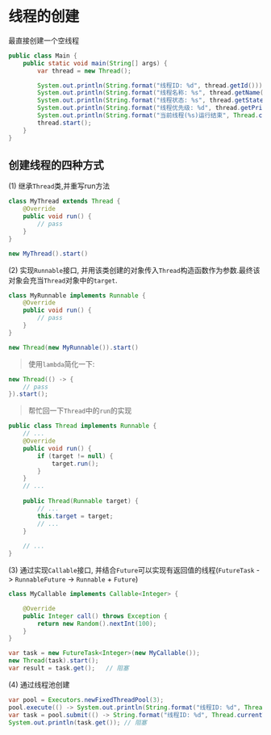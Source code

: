 # 线程的创建

最直接创建一个空线程
```java
public class Main {
    public static void main(String[] args) {
        var thread = new Thread();

        System.out.println(String.format("线程ID: %d", thread.getId()));
        System.out.println(String.format("线程名称: %s", thread.getName()));
        System.out.println(String.format("线程状态: %s", thread.getState().name()));
        System.out.println(String.format("线程优先级: %d", thread.getPriority()));
        System.out.println(String.format("当前线程(%s)运行结束", Thread.currentThread().getName()));
        thread.start();
    }
}

```

## 创建线程的四种方式

(1) 继承```Thread```类,并重写run方法

```java
class MyThread extends Thread {
    @Override
    public void run() {
        // pass
    }
}

new MyThread().start()
```

(2) 实现```Runnable```接口, 并用该类创建的对象传入```Thread```构造函数作为参数.最终该对象会充当```Thread```对象中的```target```.

```java
class MyRunnable implements Runnable {
    @Override
    public void run() {
        // pass
    }
}

new Thread(new MyRunnable()).start()
```

> 使用```lambda```简化一下:

```java
new Thread(() -> {
    // pass
}).start();
```


> 帮忙回一下```Thread```中的```run```的实现

```java
public class Thread implements Runnable {
    // ...
    @Override
    public void run() {
        if (target != null) {
            target.run();
        }
    }
    // ...
    
    public Thread(Runnable target) {
        // ...
        this.target = target;
        // ...
    }
    
    // ...
}
```

(3) 通过实现```Callable```接口, 并结合```Future```可以实现有返回值的线程(```FutureTask``` -> ```RunnableFuture``` -> ```Runnable``` + ```Future```)

```java
class MyCallable implements Callable<Integer> {

    @Override
    public Integer call() throws Exception {
        return new Random().nextInt(100);
    }
}

var task = new FutureTask<Integer>(new MyCallable());
new Thread(task).start();
var result = task.get();   // 阻塞
```

(4) 通过线程池创建

```java
var pool = Executors.newFixedThreadPool(3);
pool.execute(() -> System.out.println(String.format("线程ID: %d", Thread.currentThread().getId())));
var task = pool.submit(() -> String.format("线程ID: %d", Thread.currentThread().getId()));
System.out.println(task.get()); // 阻塞
```
